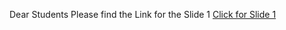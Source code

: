 Dear Students Please find the Link for the Slide 1
[Click for Slide 1](https://docs.google.com/presentation/d/e/2PACX-1vRY5D1OBmjRhpPkY_DUVJaTb6ygyYPkicLJ0Nu0DH2Wibzm89Apvmwec5szcN6GjZSi4nSbBDbo31EO/pub?start=false&loop=false&delayms=3000)
